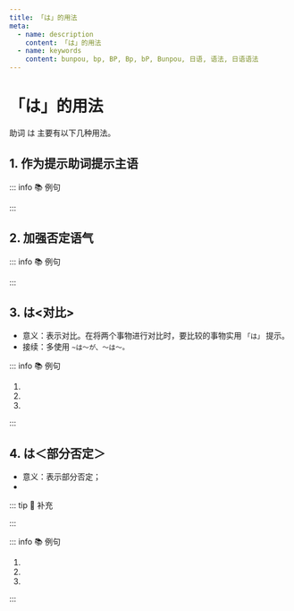 ```yaml
---
title: 「は」的用法
meta:
  - name: description
    content: 「は」的用法
  - name: keywords
    content: bunpou, bp, BP, Bp, bP, Bunpou, 日语, 语法, 日语语法
---
```


# 「は」的用法

助词 は 主要有以下几种用法。

## 1. 作为提示助词提示主语

::: info :books: 例句

<grammer-content id='ha-0' sentence="[私/わたし]**は**[教師/きょうし]です" trans='我是教师。' />

:::

## 2. 加强否定语气

::: info :books: 例句

<grammer-content id='ha-1' sentence="[昨日/きのう]のテスト**は**[難/むずか]しくないです。" trans="昨天的测试并不难。" />

:::

## 3. は<对比>

* 意义：表示对比。在将两个事物进行对比时，要比较的事物实用 `「は」` 提示。
* 接续：多使用 `~は〜が、〜は〜。`

::: info :books: 例句

1. <grammer-content id='ha-2' sentence="「[日本史/にほんし]」**は**[難/むずか]しくなかったです**が**、「[翻訳/ほんやく]」**は**[大変/たいへん]でした。" trans='日本历史不是很难，但是翻译就够呛了。' />
2. <grammer-content id='ha-3' sentence="[入学/にゅうがく]**は**[簡単/かんたん]です**が**、[卒業/そつぎょう]**は**[難しい/むずかしい]です。" trans='入学简单毕业难。' />
3. <grammer-content id='ha-4' sentence="姉あね**は**[医者/いしゃ]です**が**、[兄/あに]**は**[公務員/こうむいん]です。" trans='姐姐是医生，哥哥是公务员。' />

:::

## 4. は＜部分否定＞

* 意义：表示部分否定；
* <grammer-content sentence="接续：表示**统括意义的名词或副词** + は + 否定的谓语形式。" />

::: tip :bookmark: 补充

<grammer-content sentence="诸如 **[毎日/まいにち]、[全員/ぜんいん]、[全部/ぜんぶ]、[毎年/まいとし]、[毎月/まいげつ]** 等此类的词具有统括意义。" />

:::

::: info :books: 例句

1. <grammer-content id='ha-5' sentence="[全部/ぜんぶ]**は**[飲/の]まなくてもいいです。" trans="不用全喝掉。" />
2. <grammer-content id='ha-6' sentence="A: [毎日/まいにち][運動/うんどう]をしますか。" trans="A: 你每天都运动么？" />
   <grammer-content id='ha-7' sentence="B: いいえ、[毎日/まいにち]**は**しません。" trans="B: 不，也不是每天都会运动。" />
3. <grammer-content id='ha-8' sentence="A: [全員/ぜんいん]、[来/く]ましたか。" trans="A: 所有人都来了么？" />
   <grammer-content id='ha-9' sentence="B: いいえ、[全員/ぜんいん]**は**[来/く]ませんでした。" trans="B: 不，只来了一部分。" />

:::
